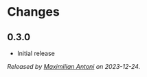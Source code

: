 # Changes

## 0.3.0

- Initial release

_Released by [Maximilian Antoni](https://github.com/mantoni) on 2023-12-24._
